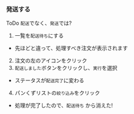 ### 発送する
ToDo `配送`でなく、`発送`では?

1. 一覧を`配送待ち`にする
  - 先ほどと違って、処理すべき注文が表示されます
2. 注文の左のアイコンをクリック
3. `配送しました`ボタンをクリックし、`実行`を選択
  - ステータスが`配送完了`に変わる
4. パンくずリストの`絞り込み`をクリック
  - 処理が完了したので、`配送待ち` から消えた!
